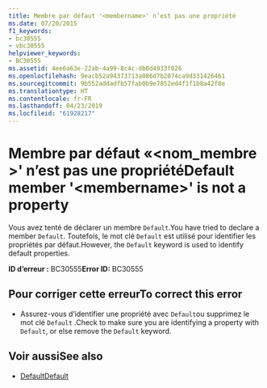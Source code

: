 ```yaml
---
title: Membre par défaut '<membername>' n’est pas une propriété
ms.date: 07/20/2015
f1_keywords:
- bc30555
- vbc30555
helpviewer_keywords:
- BC30555
ms.assetid: 4ee6a63e-22ab-4a99-8c4c-db0d4933f026
ms.openlocfilehash: 9eacb52a94373713a086d7b2074ca9d331426461
ms.sourcegitcommit: 9b552addadfb57fab0b9e7852ed4f1f1b8a42f8e
ms.translationtype: HT
ms.contentlocale: fr-FR
ms.lasthandoff: 04/23/2019
ms.locfileid: "61928217"
---
```

# <a name="default-member-membername-is-not-a-property"></a><span data-ttu-id="e2e10-102">Membre par défaut «\<nom_membre >' n’est pas une propriété</span><span class="sxs-lookup"><span data-stu-id="e2e10-102">Default member '\<membername>' is not a property</span></span>
<span data-ttu-id="e2e10-103">Vous avez tenté de déclarer un membre `Default`.</span><span class="sxs-lookup"><span data-stu-id="e2e10-103">You have tried to declare a member `Default`.</span></span> <span data-ttu-id="e2e10-104">Toutefois, le mot clé `Default` est utilisé pour identifier les propriétés par défaut.</span><span class="sxs-lookup"><span data-stu-id="e2e10-104">However, the `Default` keyword is used to identify default properties.</span></span>  
  
 <span data-ttu-id="e2e10-105">**ID d’erreur :** BC30555</span><span class="sxs-lookup"><span data-stu-id="e2e10-105">**Error ID:** BC30555</span></span>  
  
## <a name="to-correct-this-error"></a><span data-ttu-id="e2e10-106">Pour corriger cette erreur</span><span class="sxs-lookup"><span data-stu-id="e2e10-106">To correct this error</span></span>  
  
- <span data-ttu-id="e2e10-107">Assurez-vous d’identifier une propriété avec `Default`ou supprimez le mot clé `Default` .</span><span class="sxs-lookup"><span data-stu-id="e2e10-107">Check to make sure you are identifying a property with `Default`, or else remove the `Default` keyword.</span></span>  
  
## <a name="see-also"></a><span data-ttu-id="e2e10-108">Voir aussi</span><span class="sxs-lookup"><span data-stu-id="e2e10-108">See also</span></span>

- [<span data-ttu-id="e2e10-109">Default</span><span class="sxs-lookup"><span data-stu-id="e2e10-109">Default</span></span>](../../visual-basic/language-reference/modifiers/default.md)
